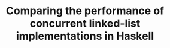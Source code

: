 ---
title: Comparing the performance of concurrent linked-list implementations in Haskell
paper-url: http://community.haskell.org/~simonmar/papers/concurrent-data.pdf
authors:
- Martin Sulzmann
- Edmund S. L. Lam
- Simon Marlow
type: paper
tags:
- performance
doHaskell-type: research paper
dohaskell-year: 2009
---